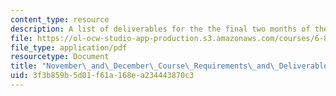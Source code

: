 ```yaml
---
content_type: resource
description: A list of deliverables for the the final two months of the course.
file: https://ol-ocw-studio-app-production.s3.amazonaws.com/courses/6-811-principles-and-practice-of-assistive-technology-fall-2014/3f3b859b5d01f61a168ea234443870c3_MIT6_811F14_Deliverables.pdf
file_type: application/pdf
resourcetype: Document
title: "November\_and\_December\_Course\_Requirements\_and\_Deliverables"
uid: 3f3b859b-5d01-f61a-168e-a234443870c3
---
```

